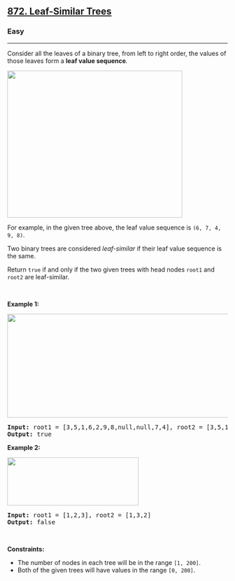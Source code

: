 <h2><a href="https://leetcode.com/problems/leaf-similar-trees/">872. Leaf-Similar Trees</a></h2><h3>Easy</h3><hr><div style="user-select: auto;"><p style="user-select: auto;">Consider all the leaves of a binary tree, from&nbsp;left to right order, the values of those&nbsp;leaves form a <strong style="user-select: auto;">leaf value sequence</strong><em style="user-select: auto;">.</em></p>

<p style="user-select: auto;"><img alt="" src="https://s3-lc-upload.s3.amazonaws.com/uploads/2018/07/16/tree.png" style="width: 400px; height: 336px; user-select: auto;" title=""></p>

<p style="user-select: auto;">For example, in the given tree above, the leaf value sequence is <code style="user-select: auto;">(6, 7, 4, 9, 8)</code>.</p>

<p style="user-select: auto;">Two binary trees are considered <em style="user-select: auto;">leaf-similar</em>&nbsp;if their leaf value sequence is the same.</p>

<p style="user-select: auto;">Return <code style="user-select: auto;">true</code> if and only if the two given trees with head nodes <code style="user-select: auto;">root1</code> and <code style="user-select: auto;">root2</code> are leaf-similar.</p>

<p style="user-select: auto;">&nbsp;</p>
<p style="user-select: auto;"><strong style="user-select: auto;">Example 1:</strong></p>
<img alt="" src="https://assets.leetcode.com/uploads/2020/09/03/leaf-similar-1.jpg" style="width: 600px; height: 237px; user-select: auto;" title="">
<pre style="user-select: auto;"><strong style="user-select: auto;">Input:</strong> root1 = [3,5,1,6,2,9,8,null,null,7,4], root2 = [3,5,1,6,7,4,2,null,null,null,null,null,null,9,8]
<strong style="user-select: auto;">Output:</strong> true
</pre>

<p style="user-select: auto;"><strong style="user-select: auto;">Example 2:</strong></p>
<img alt="" src="https://assets.leetcode.com/uploads/2020/09/03/leaf-similar-2.jpg" style="width: 300px; height: 110px; user-select: auto;" title="">
<pre style="user-select: auto;"><strong style="user-select: auto;">Input:</strong> root1 = [1,2,3], root2 = [1,3,2]
<strong style="user-select: auto;">Output:</strong> false
</pre>

<p style="user-select: auto;">&nbsp;</p>
<p style="user-select: auto;"><strong style="user-select: auto;">Constraints:</strong></p>

<ul style="user-select: auto;">
	<li style="user-select: auto;">The number of nodes in each tree will be in the range <code style="user-select: auto;">[1, 200]</code>.</li>
	<li style="user-select: auto;">Both of the given trees will have values in the range <code style="user-select: auto;">[0, 200]</code>.</li>
</ul>
</div>
